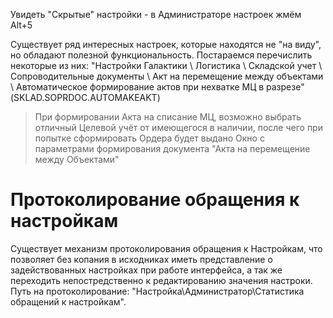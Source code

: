 Увидеть "Скрытые" настройки - в Администраторе настроек жмём Alt+5

Существует ряд интересных настроек, которые находятся не "на виду", но обладают полезной функциональность.
Постараемся перечислить некоторые из них:
"Настройки Галактики \ Логистика \ Складской учет \ Сопроводительные документы \ Акт на перемещение между объектами \ Автоматическое формирование актов при нехватке МЦ в разрезе" (SKLAD.SOPRDOC.AUTOMAKEAKT)
> При формировании Акта на списание МЦ, возможно выбрать отличный Целевой учёт от имеющегося в наличии, после чего при попытке сформировать Ордера будет выдано Окно с параметрами формирования документа "Акта на перемещение между Объектами"

# Протоколирование обращения к настройкам #

Существует механизм протоколирования обращения к Настройкам, что позволяет без копания в исходниках иметь представление о задействованных настройках при работе интерфейса, а так же переходить непостредственно к редактированию значения настроки.
Путь на протоколирование: "Настройка\Администратор\Статистика обращений к настройкам".